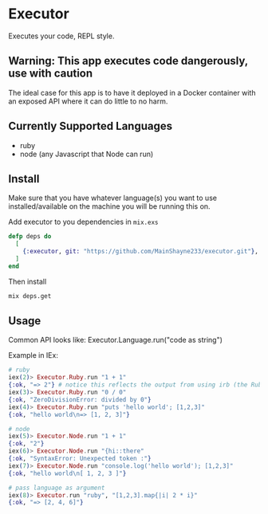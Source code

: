 # Executor

Executes your code, REPL style.

## Warning: This app executes code dangerously, use with caution
The ideal case for this app is to have it deployed in a Docker container with an exposed API where it can do little to no harm.

## Currently Supported Languages
- ruby
- node (any Javascript that Node can run)

## Install

Make sure that you have whatever language(s) you want to use
installed/available on the machine you will be running this on.

Add executor to you dependencies in `mix.exs`

```elixir
defp deps do
  [
    {:executor, git: "https://github.com/MainShayne233/executor.git"},
  ]
end

```

Then install
```bash
mix deps.get
```

## Usage

Common API looks like: Executor.Language.run("code as string")

Example in IEx:
```elixir
# ruby
iex(2)> Executor.Ruby.run "1 + 1"
{:ok, "=> 2"} # notice this reflects the output from using irb (the Ruby REPL)
iex(3)> Executor.Ruby.run "0 / 0"
{:ok, "ZeroDivisionError: divided by 0"}
iex(4)> Executor.Ruby.run "puts 'hello world'; [1,2,3]"
{:ok, "hello world\n=> [1, 2, 3]"}

# node
iex(5)> Executor.Node.run "1 + 1"
{:ok, "2"}
iex(6)> Executor.Node.run "{hi::there"
{:ok, "SyntaxError: Unexpected token :"}
iex(7)> Executor.Node.run "console.log('hello world'); [1,2,3]"
{:ok, "hello world\n[ 1, 2, 3 ]"}

# pass language as argument
iex(8)> Executor.run "ruby", "[1,2,3].map{|i| 2 * i}"
{:ok, "=> [2, 4, 6]"}
```
